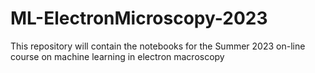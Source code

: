 # ML-ElectronMicroscopy-2023

This repository will contain the notebooks for the Summer 2023 on-line course on machine learning in electron macroscopy

